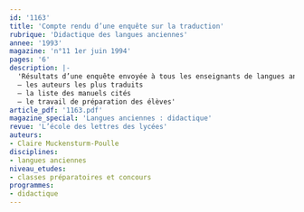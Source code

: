 ```yaml
---
id: '1163'
title: 'Compte rendu d’une enquête sur la traduction'
rubrique: 'Didactique des langues anciennes'
annee: '1993'
magazine: 'n°11 1er juin 1994'
pages: '6'
description: |-
  'Résultats d’une enquête envoyée à tous les enseignants de langues anciennes de l’académie de Besançon…
  – les auteurs les plus traduits
  – la liste des manuels cités
  – le travail de préparation des élèves'
article_pdf: '1163.pdf'
magazine_special: 'Langues anciennes : didactique'
revue: 'L’école des lettres des lycées'
auteurs:
- Claire Muckensturm-Poulle
disciplines:
- langues anciennes
niveau_etudes:
- classes préparatoires et concours
programmes:
- didactique
---
```

